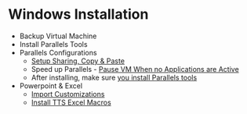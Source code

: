 # Windows Installation 

* Backup Virtual Machine
* Install Parallels Tools
* Parallels Configurations
  * [Setup Sharing, Copy & Paste](https://www.youtube.com/watch?v=jIrE2lja-fU)
  * Speed up Parallels - [Pause VM When no Applications are Active](http://forum.parallels.com/showthread.php?109548-Discovered-some-tricks-to-speed-up-Parallels)
  * After installing, make sure [you install Parallels tools](http://kb.parallels.com/en/112531)
* Powerpoint & Excel
  * [Import Customizations](http://www.addictivetips.com/microsoft-office/exportimport-ribbon-quick-access-toolbar-settings-office-2010/)
  * [Install TTS Excel Macros](http://www.scribd.com/doc/52612079/TTS-Turbo-Macros-v6-6)

